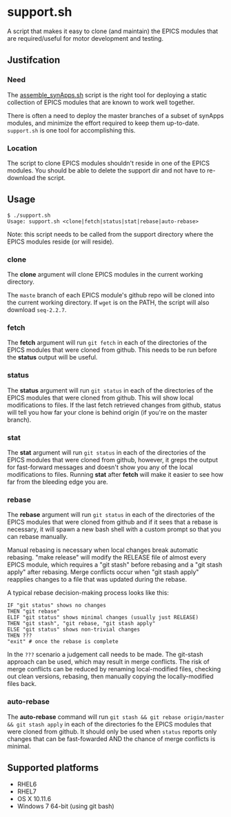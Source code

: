 # support.sh
A script that makes it easy to clone (and maintain) the EPICS modules that are required/useful for motor development and testing.

## Justifcation

### Need

The [assemble_synApps.sh](https://github.com/EPICS-synApps/support/blob/master/assemble_synApps.sh) script is the right tool for deploying a static collection of EPICS modules that are known to work well together.

There is often a need to deploy the master branches of a subset of synApps modules, and minimize the effort required to keep them up-to-date.  ``support.sh`` is one tool for accomplishing this.

### Location

The script to clone EPICS modules shouldn't reside in one of the EPICS modules.  You should be able to delete the support dir and not have to re-download the script.

## Usage
```
$ ./support.sh 
Usage: support.sh <clone|fetch|status|stat|rebase|auto-rebase>
```
Note: this script needs to be called from the support directory where the EPICS modules reside (or will reside).

### clone
The **clone** argument will clone EPICS modules in the current working directory.

The ``maste`` branch of each EPICS module's github repo will be cloned into the current working directory.  If ``wget`` is on the PATH, the script will also download ``seq-2.2.7``.

### fetch
The **fetch** argument will run ``git fetch`` in each of the directories of the EPICS modules that were cloned from github.  This needs to be run before the **status** output will be useful.

### status
The **status** argument will run ``git status`` in each of the directories of the EPICS modules that were cloned from github.  This will show local modifications to files.  If the last fetch retrieved changes from github, status will tell you how far your clone is behind origin (if you're on the master branch).

### stat
The **stat** argument will run ``git status`` in each of the directories of the EPICS modules that were cloned from github, however, it greps the output for fast-forward messages and doesn't show you any of the local modifications to files.  Running **stat** after **fetch** will make it easier to see how far from the bleeding edge you are.

### rebase
The **rebase** argument will run ``git status`` in each of the directories of the EPICS modules that were cloned from github and if it sees that a rebase is necessary, it will spawn a new bash shell with a custom prompt so that you can rebase manually.  

Manual rebasing is necessary when local changes break automatic rebasing. "make release" will modify the RELEASE file of almost every EPICS module, which requires a "git stash" before rebasing and a "git stash apply" after rebasing.  Merge conflicts occur when "git stash apply" reapplies changes to a file that was updated during the rebase. 

A typical rebase decision-making process looks like this:
```
IF "git status" shows no changes
THEN "git rebase"
ELIF "git status" shows minimal changes (usually just RELEASE)
THEN "git stash", "git rebase, "git stash apply"
ELSE "git status" shows non-trivial changes
THEN ???
"exit" # once the rebase is complete
```
In the ``???`` scenario a judgement call needs to be made.  The git-stash approach can be used, which may result in merge conflicts.  The risk of merge conflicts can be reduced by renaming local-modified files, checking out clean versions, rebasing, then manually copying the locally-modified files back.

### auto-rebase
The **auto-rebase** command will run ``git stash && git rebase origin/master && git stash apply`` in each of the directories fo the EPICS modules that were cloned from github.  It should only be used when ``status`` reports only changes that can be fast-fowarded AND the chance of merge conflicts is minimal.

## Supported platforms
* RHEL6
* RHEL7
* OS X 10.11.6
* Windows 7 64-bit (using git bash)
